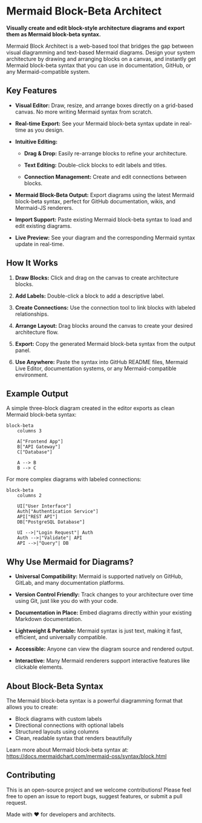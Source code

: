 # Mermaid Block-Beta Architect

**Visually create and edit block-style architecture diagrams and export them as Mermaid block-beta syntax.**

Mermaid Block Architect is a web-based tool that bridges the gap between visual diagramming and text-based Mermaid diagrams. Design your system architecture by drawing and arranging blocks on a canvas, and instantly get Mermaid block-beta syntax that you can use in documentation, GitHub, or any Mermaid-compatible system.

Key Features
------------

*   **Visual Editor:** Draw, resize, and arrange boxes directly on a grid-based canvas. No more writing Mermaid syntax from scratch.
    
*   **Real-time Export:** See your Mermaid block-beta syntax update in real-time as you design.
    
*   **Intuitive Editing:**
    
    *   **Drag & Drop:** Easily re-arrange blocks to refine your architecture.
        
    *   **Text Editing:** Double-click blocks to edit labels and titles.
        
    *   **Connection Management:** Create and edit connections between blocks.
        
*   **Mermaid Block-Beta Output:** Export diagrams using the latest Mermaid block-beta syntax, perfect for GitHub documentation, wikis, and Mermaid-JS renderers.
    
*   **Import Support:** Paste existing Mermaid block-beta syntax to load and edit existing diagrams.
    
*   **Live Preview:** See your diagram and the corresponding Mermaid syntax update in real-time.
    

How It Works
------------

1.  **Draw Blocks:** Click and drag on the canvas to create architecture blocks.
    
2.  **Add Labels:** Double-click a block to add a descriptive label.
    
3.  **Create Connections:** Use the connection tool to link blocks with labeled relationships.
    
4.  **Arrange Layout:** Drag blocks around the canvas to create your desired architecture flow.
    
5.  **Export:** Copy the generated Mermaid block-beta syntax from the output panel.
    
6.  **Use Anywhere:** Paste the syntax into GitHub README files, Mermaid Live Editor, documentation systems, or any Mermaid-compatible environment.
    

Example Output
--------------

A simple three-block diagram created in the editor exports as clean Mermaid block-beta syntax:

```mermaid
block-beta
    columns 3
    
    A["Frontend App"]
    B["API Gateway"] 
    C["Database"]
    
    A --> B
    B --> C
```

For more complex diagrams with labeled connections:

```mermaid
block-beta
    columns 2
    
    UI["User Interface"]
    Auth["Authentication Service"]
    API["REST API"]
    DB["PostgreSQL Database"]
    
    UI -->|"Login Request"| Auth
    Auth -->|"Validate"| API
    API -->|"Query"| DB
```

Why Use Mermaid for Diagrams?
------------------------------

*   **Universal Compatibility:** Mermaid is supported natively on GitHub, GitLab, and many documentation platforms.
    
*   **Version Control Friendly:** Track changes to your architecture over time using Git, just like you do with your code.
    
*   **Documentation in Place:** Embed diagrams directly within your existing Markdown documentation.
    
*   **Lightweight & Portable:** Mermaid syntax is just text, making it fast, efficient, and universally compatible.
    
*   **Accessible:** Anyone can view the diagram source and rendered output.
    
*   **Interactive:** Many Mermaid renderers support interactive features like clickable elements.

About Block-Beta Syntax
------------------------

The Mermaid block-beta syntax is a powerful diagramming format that allows you to create:

*   Block diagrams with custom labels
*   Directional connections with optional labels
*   Structured layouts using columns
*   Clean, readable syntax that renders beautifully

Learn more about Mermaid block-beta syntax at: https://docs.mermaidchart.com/mermaid-oss/syntax/block.html

Contributing
------------

This is an open-source project and we welcome contributions! Please feel free to open an issue to report bugs, suggest features, or submit a pull request.

Made with ❤️ for developers and architects.